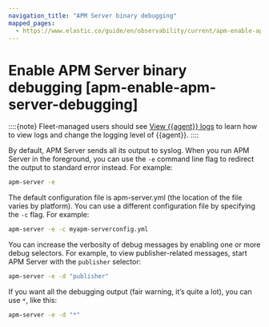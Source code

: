 ```yaml
---
navigation_title: "APM Server binary debugging"
mapped_pages:
  - https://www.elastic.co/guide/en/observability/current/apm-enable-apm-server-debugging.html
---
```




# Enable APM Server binary debugging [apm-enable-apm-server-debugging]


::::{note} 
Fleet-managed users should see [View {{agent}} logs](docs-content://docs/reference/ingestion-tools/fleet/monitor-elastic-agent.md) to learn how to view logs and change the logging level of {{agent}}.
::::


By default, APM Server sends all its output to syslog. When you run APM Server in the foreground, you can use the `-e` command line flag to redirect the output to standard error instead. For example:

```sh
apm-server -e
```

The default configuration file is apm-server.yml (the location of the file varies by platform). You can use a different configuration file by specifying the `-c` flag. For example:

```sh
apm-server -e -c myapm-serverconfig.yml
```

You can increase the verbosity of debug messages by enabling one or more debug selectors. For example, to view publisher-related messages, start APM Server with the `publisher` selector:

```sh
apm-server -e -d "publisher"
```

If you want all the debugging output (fair warning, it’s quite a lot), you can use `*`, like this:

```sh
apm-server -e -d "*"
```

